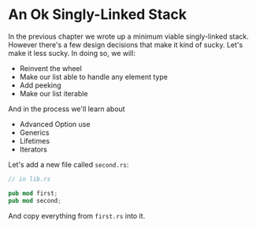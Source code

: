 # An Ok Singly-Linked Stack

In the previous chapter we wrote up a minimum viable singly-linked
stack. However there's a few design decisions that make it kind of sucky.
Let's make it less sucky. In doing so, we will:

* Reinvent the wheel
* Make our list able to handle any element type
* Add peeking
* Make our list iterable

And in the process we'll learn about

* Advanced Option use
* Generics
* Lifetimes
* Iterators

Let's add a new file called `second.rs`:

```rust ,ignore
// in lib.rs

pub mod first;
pub mod second;
```

And copy everything from `first.rs` into it.
